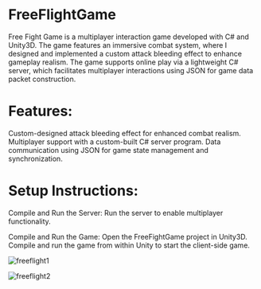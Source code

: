 # FreeFlightGame

Free Fight Game is a multiplayer interaction game developed with C# and Unity3D. The game features an immersive combat system, where I designed and implemented a custom attack bleeding effect to enhance gameplay realism.
The game supports online play via a lightweight C# server, which facilitates multiplayer interactions using JSON for game data packet construction.

# Features:
Custom-designed attack bleeding effect for enhanced combat realism.
Multiplayer support with a custom-built C# server program.
Data communication using JSON for game state management and synchronization.

# Setup Instructions:
Compile and Run the Server:
Run the server to enable multiplayer functionality.

Compile and Run the Game:
Open the FreeFightGame project in Unity3D.
Compile and run the game from within Unity to start the client-side game.

![freeflight1](https://github.com/user-attachments/assets/e783fea9-9e3f-4132-a61e-0d9b952dac9e)


![freeflight2](https://github.com/user-attachments/assets/bde8f711-69e4-45fc-8313-4d72cd64766e)
